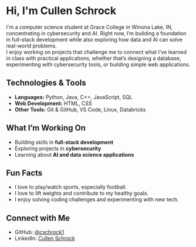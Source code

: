 # Hi, I'm Cullen Schrock
I'm a computer science student at Grace College in Winona Lake, IN, concentrating in cybersecurity and AI. 
Right now, I’m building a foundation in full-stack development while also exploring how data and AI can solve real-world problems.  
I enjoy working on projects that challenge me to connect what I’ve learned in class with practical applications, whether that’s designing a database, experimenting with cybersecurity tools, or building simple web applications. 

## Technologies & Tools
- **Languages:** Python, Java, C++, JavaScript, SQL  
- **Web Development:** HTML, CSS
- **Other Tools:** Git & GitHub, VS Code, Linux, Databricks 

## What I’m Working On
- Building skills in **full-stack development**  
- Exploring projects in **cybersecurity**  
- Learning about **AI and data science applications**

## Fun Facts
- I love to play/watch sports, especially football.
- I love to lift weights and contribute to my healthy goals.
- I enjoy solving coding challenges and experimenting with new tech.  

## Connect with Me
- GitHub: [@cschrock1](https://github.com/cschrock1)  
- LinkedIn: [Cullen Schrock](www.linkedin.com/in/cullen-schrock-a713b819b)
